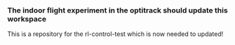 ### The indoor flight experiment in the optitrack should update this workspace
This is a repository for the rl-control-test which is now needed to updated!
